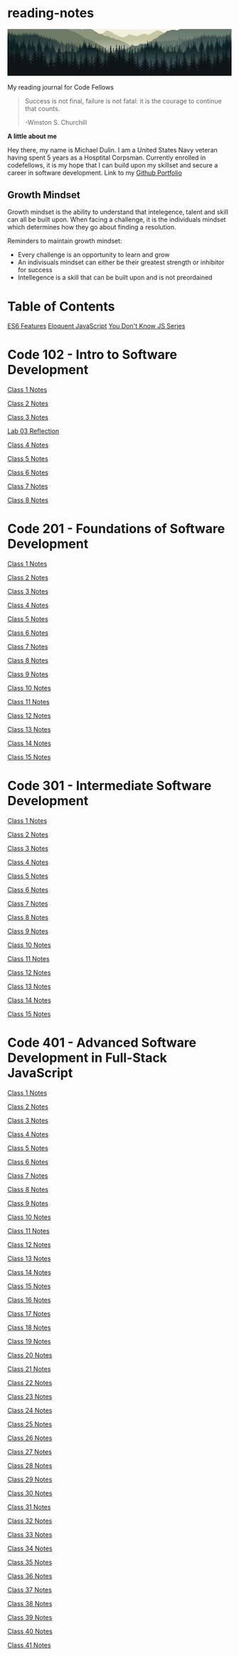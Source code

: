 # reading-notes
![Mountain range banner](banner.jpg)

My reading journal for Code Fellows

> Success is not final, failure is not fatal: it is the courage to continue that counts.
>
>   -Winston S. Churchill

**A little about me**

Hey there, my name is Michael Dulin. I am a United States Navy veteran having spent 5 years as a Hosptital Corpsman. Currently enrolled in codefellows, it is my hope that  I can build upon my skillset and secure a career in software development.
Link to my [Github Portfolio](https://github.com/MichaelDulin)

## Growth Mindset

Growth mindset is the ability to understand that intelegence, talent and skill can all be built upon. When facing a challenge, it is the individuals mindset which determines how they go about finding a resolution.

Reminders to maintain growth mindset:
- Every challenge is an opportunity to learn and grow
- An indivisuals mindset can either be their greatest strength or inhibitor for success
- Intellegence is a skill that can be built upon and is not preordained 

# Table of Contents

[ES6 Features](http://es6-features.org/#Constants)
[Eloquent JavaScript](https://eloquentjavascript.net/)
[You Don't Know JS Series](https://github.com/getify/You-Dont-Know-JS)

# Code 102 - Intro to Software Development #

[Class 1 Notes](102/class1.md)

[Class 2 Notes](102/class2.md)

[Class 3 Notes](102/class3.md)

[Lab 03 Reflection](102/lab3discussion.md)

[Class 4 Notes](102/class4.md)

[Class 5 Notes](102/class5.md)

[Class 6 Notes](102/class6.md)

[Class 7 Notes](102/class7.md)

[Class 8 Notes](102/class8.md)


# Code 201 - Foundations of Software Development #

[Class 1 Notes](201/class2.1.md)

[Class 2 Notes](201/class2.2.md)

[Class 3 Notes](201/class2.3.md)

[Class 4 Notes](201/class2.4.md)

[Class 5 Notes](201/class2.5.md)

[Class 6 Notes](201/class2.6.md)

[Class 7 Notes](201/class2.7.md)

[Class 8 Notes](201/class2.8.md)

[Class 9 Notes](201/class2.9.md)

[Class 10 Notes](201/class2.10.md)

[Class 11 Notes](201/class2.11.md)

[Class 12 Notes](201/class2.12.md)

[Class 13 Notes](201/class2.13.md)

[Class 14 Notes](201/class2.14.md)

[Class 15 Notes](201/class2.15.md)


# Code 301 - Intermediate Software Development #


[Class 1 Notes](301/class3.1.md)

[Class 2 Notes](301/class3.2.md)

[Class 3 Notes](301/class3.3.md)

[Class 4 Notes](301/class3.4.md)

[Class 5 Notes](301/class3.5.md)

[Class 6 Notes](301/class3.6.md)

[Class 7 Notes](301/class3.7.md)

[Class 8 Notes](301/class3.8.md)

[Class 9 Notes](301/class3.9.md)

[Class 10 Notes](301/class3.10.md)

[Class 11 Notes](301/class3.11.md)

[Class 12 Notes](301/class3.12.md)

[Class 13 Notes](301/class3.13.md)

[Class 14 Notes](301/class3.14.md)

[Class 15 Notes](301/class3.15.md)


# Code 401 - Advanced Software Development in Full-Stack JavaScript #

[Class 1 Notes](401/class4.1.md)

[Class 2 Notes](401/class4.2.md)

[Class 3 Notes](401/class4.3.md)

[Class 4 Notes](401/class4.4.md)

[Class 5 Notes](401/class4.5.md)

[Class 6 Notes](401/class4.6.md)

[Class 7 Notes](401/class4.7.md)

[Class 8 Notes](401/class4.8.md)

[Class 9 Notes](401/class4.9.md)

[Class 10 Notes](401/class4.10.md)

[Class 11 Notes](401/class4.11.md)

[Class 12 Notes](401/class4.12.md)

[Class 13 Notes](401/class4.13.md)

[Class 14 Notes](401/class4.14.md)

[Class 15 Notes](401/class4.15.md)

[Class 16 Notes](401/class4.16.md)

[Class 17 Notes](401/class4.17.md)

[Class 18 Notes](401/class4.18.md)

[Class 19 Notes](401/class4.19.md)

[Class 20 Notes](401/class4.20.md)

[Class 21 Notes](401/class4.21.md)

[Class 22 Notes](401/class4.22.md)

[Class 23 Notes](401/class4.23.md)

[Class 24 Notes](401/class4.24.md)

[Class 25 Notes](401/class4.25.md)

[Class 26 Notes](401/class4.26.md)

[Class 27 Notes](401/class4.27.md)

[Class 28 Notes](401/class4.28.md)

[Class 29 Notes](401/class4.29.md)

[Class 30 Notes](401/class4.30.md)

[Class 31 Notes](401/class4.31.md)

[Class 32 Notes](401/class4.32.md)

[Class 33 Notes](401/class4.33.md)

[Class 34 Notes](401/class4.34.md)

[Class 35 Notes](401/class4.35.md)

[Class 36 Notes](401/class4.36.md)

[Class 37 Notes](401/class4.37.md)

[Class 38 Notes](401/class4.38.md)

[Class 39 Notes](401/class4.39.md)

[Class 40 Notes](401/class4.40.md)

[Class 41 Notes](401/class4.41.md)
